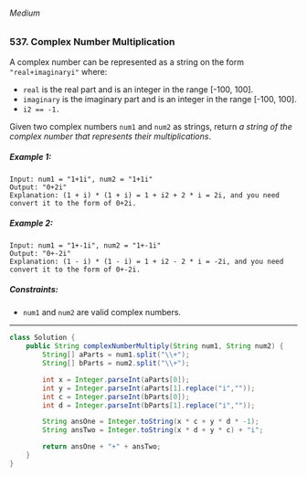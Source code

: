 ###### Medium

### 537. Complex Number Multiplication

A complex number can be represented as a string on the form `"real+imaginaryi"` where:

- `real` is the real part and is an integer in the range [-100, 100].
- `imaginary` is the imaginary part and is an integer in the range [-100, 100].
- `i2 == -1.`

Given two complex numbers `num1` and `num2` as strings, return _a string of the complex number that represents their multiplications_.

 

##### Example 1:
```
Input: num1 = "1+1i", num2 = "1+1i"
Output: "0+2i"
Explanation: (1 + i) * (1 + i) = 1 + i2 + 2 * i = 2i, and you need convert it to the form of 0+2i.
```
##### Example 2:
```
Input: num1 = "1+-1i", num2 = "1+-1i"
Output: "0+-2i"
Explanation: (1 - i) * (1 - i) = 1 + i2 - 2 * i = -2i, and you need convert it to the form of 0+-2i.
``` 

##### Constraints:

- `num1` and `num2` are valid complex numbers.

***

```java
class Solution {
    public String complexNumberMultiply(String num1, String num2) {
        String[] aParts = num1.split("\\+");
        String[] bParts = num2.split("\\+");

        int x = Integer.parseInt(aParts[0]);
        int y = Integer.parseInt(aParts[1].replace("i",""));
        int c = Integer.parseInt(bParts[0]);
        int d = Integer.parseInt(bParts[1].replace("i",""));

        String ansOne = Integer.toString(x * c + y * d * -1);
        String ansTwo = Integer.toString(x * d + y * c) + "i";

        return ansOne + "+" + ansTwo;
    }
}
```

